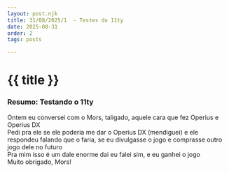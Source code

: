 ```yaml
---
layout: post.njk
title: 31/08/2025/1  - Testes do 11ty
date: 2025-08-31
order: 2
tags: posts

---
```

# {{ title }}

### Resumo: Testando o 11ty

Ontem eu conversei com o Mors, taligado, aquele cara que fez Operius e Operius DX \
Pedi pra ele se ele poderia me dar o Operius DX (mendiguei) e ele respondeu falando que o faria, se eu divulgasse o jogo e comprasse outro jogo dele no futuro \
Pra mim isso é um dale enorme dai eu falei sim, e eu ganhei o jogo \
Muito obrigado, Mors!
